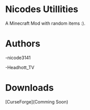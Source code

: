 # Nicodes Utillities
A Minecraft Mod with random items :).

# Authors
-nicode3141

-Headhott_TV

# Downloads
[CurseForge](Comming Soon) 
